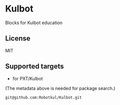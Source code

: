 # Kulbot

Blocks for Kulbot education
## License

MIT

## Supported targets

* for PXT/Kulbot

(The metadata above is needed for package search.)

```package
git@github.com:Robotkul/Kulbot.git
```

